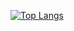 <!--### Hi there 👋-->
[![Top Langs](https://github-readme-stats.vercel.app/api/top-langs/?username=Kalean75&size_weight=0.5&count_weight=0.5&theme=tokyonight&langs_count=20&layout=compact)](https://github.com/Kalean75/github-readme-stats)
<!--
**Kalean75/Kalean75** is a ✨ _special_ ✨ repository because its `README.md` (this file) appears on your GitHub profile.

Here are some ideas to get you started:

- 🔭 I’m currently working on ...
- 🌱 I’m currently learning ...
- 👯 I’m looking to collaborate on ...
- 🤔 I’m looking for help with ...
- 💬 Ask me about ...
- 📫 How to reach me: ...
- 😄 Pronouns: ...
- ⚡ Fun fact: ...
-->
